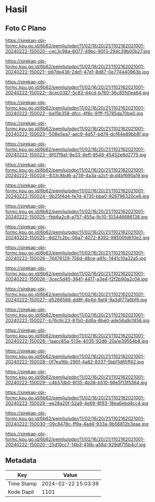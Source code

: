 # Hasil

## Foto C Plano

https://sirekap-obj-formc.kpu.go.id/6b62/pemilu/pdpr/11/02/16/20/21/1102162021001-20240222-150020--cec3c98a-6077-49bc-90f3-294c39b00b27.jpg

https://sirekap-obj-formc.kpu.go.id/6b62/pemilu/pdpr/11/02/16/20/21/1102162021001-20240222-150021--b67de436-2dd1-47d1-8d87-0e774440963b.jpg

https://sirekap-obj-formc.kpu.go.id/6b62/pemilu/pdpr/11/02/16/20/21/1102162021001-20240222-150022--8cec0327-5c83-44cd-b760-36c85fd1ea64.jpg

https://sirekap-obj-formc.kpu.go.id/6b62/pemilu/pdpr/11/02/16/20/21/1102162021001-20240222-150022--ba15b358-dfcc-4f6c-91ff-f5785da70be0.jpg

https://sirekap-obj-formc.kpu.go.id/6b62/pemilu/pdpr/11/02/16/20/21/1102162021001-20240222-150023--508e5ea7-aec9-4d57-bd74-dcf64e89bb8f.jpg

https://sirekap-obj-formc.kpu.go.id/6b62/pemilu/pdpr/11/02/16/20/21/1102162021001-20240222-150023--8f07f9a1-9e33-4eff-9548-45452e8d2775.jpg

https://sirekap-obj-formc.kpu.go.id/6b62/pemilu/pdpr/11/02/16/20/21/1102162021001-20240222-150024--833c8bd6-a739-4a3a-a2cf-dcd4bf690a19.jpg

https://sirekap-obj-formc.kpu.go.id/6b62/pemilu/pdpr/11/02/16/20/21/1102162021001-20240222-150024--9b25f4d4-fe7d-4735-bba0-926796320ce6.jpg

https://sirekap-obj-formc.kpu.go.id/6b62/pemilu/pdpr/11/02/16/20/21/1102162021001-20240222-150025--fbb6a2c8-a757-455a-9c10-103446686138.jpg

https://sirekap-obj-formc.kpu.go.id/6b62/pemilu/pdpr/11/02/16/20/21/1102162021001-20240222-150025--8d27c2bc-06a7-4072-8392-98500fd610e2.jpg

https://sirekap-obj-formc.kpu.go.id/6b62/pemilu/pdpr/11/02/16/20/21/1102162021001-20240222-150026--74476129-756d-48ce-a91c-1441c10a32a5.jpg

https://sirekap-obj-formc.kpu.go.id/6b62/pemilu/pdpr/11/02/16/20/21/1102162021001-20240222-150026--3cec5d45-3641-4417-a3e4-f2f2b90a2c04.jpg

https://sirekap-obj-formc.kpu.go.id/6b62/pemilu/pdpr/11/02/16/20/21/1102162021001-20240222-150027--d5266568-dd8f-4b4d-9af4-9a3df77a6bf6.jpg

https://sirekap-obj-formc.kpu.go.id/6b62/pemilu/pdpr/11/02/16/20/21/1102162021001-20240222-150027--b76c6c23-87b0-4d6a-8be0-ade56a9cf456.jpg

https://sirekap-obj-formc.kpu.go.id/6b62/pemilu/pdpr/11/02/16/20/21/1102162021001-20240222-150028--1aacc85a-513e-4035-92d6-20a1e39554b8.jpg

https://sirekap-obj-formc.kpu.go.id/6b62/pemilu/pdpr/11/02/16/20/21/1102162021001-20240222-150028--0f7ea16b-290f-4a82-8337-5bb11d65ff42.jpg

https://sirekap-obj-formc.kpu.go.id/6b62/pemilu/pdpr/11/02/16/20/21/1102162021001-20240222-150029--c4b57db0-6f35-4b38-b510-66e5f13f5364.jpg

https://sirekap-obj-formc.kpu.go.id/6b62/pemilu/pdpr/11/02/16/20/21/1102162021001-20240222-150029--ee28a20f-52a9-4e69-8f93-18ea6ebd4cc4.jpg

https://sirekap-obj-formc.kpu.go.id/6b62/pemilu/pdpr/11/02/16/20/21/1102162021001-20240222-150030--09c8478c-ff9a-4ad4-933a-9b56812b3eae.jpg

https://sirekap-obj-formc.kpu.go.id/6b62/pemilu/pdpr/11/02/16/20/21/1102162021001-20240222-150020--25d10cc7-14b3-416b-a58d-929df715b4cf.jpg


## Metadata

| Key        | Value               |
| ---------- | ------------------- |
| Time Stamp | 2024-02-22 15:03:39 |
| Kode Dapil | 1101                |



